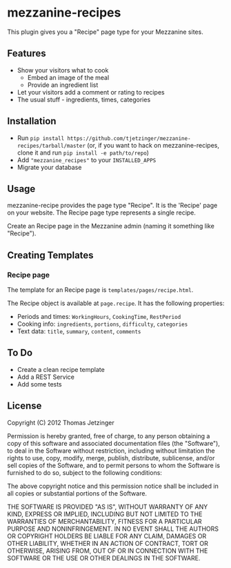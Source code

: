 # mezzanine-recipes

This plugin gives you a "Recipe" page type for your Mezzanine sites.

## Features

* Show your visitors what to cook
	* Embed an image of the meal
	* Provide an ingredient list
* Let your visitors add a comment or rating to recipes
* The usual stuff - ingredients, times, categories

## Installation

* Run `pip install https://github.com/tjetzinger/mezzanine-recipes/tarball/master` (or, if you want to hack on mezzanine-recipes, clone it and run `pip install -e path/to/repo`)
* Add `"mezzanine_recipes"` to your `INSTALLED_APPS`
* Migrate your database

## Usage

mezzanine-recipe provides the page type "Recipe". It is the 'Recipe' page on your website. The Recipe page type represents a single recipe.

Create an Recipe page in the Mezzanine admin (naming it something like "Recipe").

## Creating Templates

### Recipe page

The template for an Recipe page is `templates/pages/recipe.html`.

The Recipe object is available at `page.recipe`. It has the following properties:

* Periods and times: `WorkingHours`, `CookingTime`, `RestPeriod`
* Cooking info: `ingredients`, `portions`, `difficulty`, `categories`
* Text data: `title`, `summary`, `content`, `comments`

## To Do

* Create a clean recipe template
* Add a REST Service
* Add some tests

## License

Copyright (C) 2012 Thomas Jetzinger

Permission is hereby granted, free of charge, to any person obtaining a copy of this software and associated documentation files (the "Software"), to deal in the Software without restriction, including without limitation the rights to use, copy, modify, merge, publish, distribute, sublicense, and/or sell copies of the Software, and to permit persons to whom the Software is furnished to do so, subject to the following conditions:

The above copyright notice and this permission notice shall be included in all copies or substantial portions of the Software.

THE SOFTWARE IS PROVIDED "AS IS", WITHOUT WARRANTY OF ANY KIND, EXPRESS OR IMPLIED, INCLUDING BUT NOT LIMITED TO THE WARRANTIES OF MERCHANTABILITY, FITNESS FOR A PARTICULAR PURPOSE AND NONINFRINGEMENT. IN NO EVENT SHALL THE AUTHORS OR COPYRIGHT HOLDERS BE LIABLE FOR ANY CLAIM, DAMAGES OR OTHER LIABILITY, WHETHER IN AN ACTION OF CONTRACT, TORT OR OTHERWISE, ARISING FROM, OUT OF OR IN CONNECTION WITH THE SOFTWARE OR THE USE OR OTHER DEALINGS IN THE SOFTWARE.